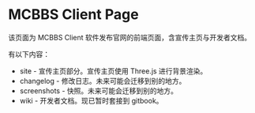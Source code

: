 # MCBBS Client Page

该页面为 MCBBS Client 软件发布官网的前端页面，含宣传主页与开发者文档。

有以下内容：
- site - 宣传主页部分。宣传主页使用 Three.js 进行背景渲染。
- changelog - 修改日志。未来可能会迁移到别的地方。
- screenshots - 快照。未来可能会迁移到别的地方。
- wiki - 开发者文档。现已暂时套接到 gitbook。